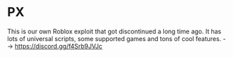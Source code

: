 # PX 
This is our own Roblox exploit that got discontinued a long time ago. 
It has lots of universal scripts, some supported games and tons of cool features. 
--> https://discord.gg/f4Srb9JVJc 
